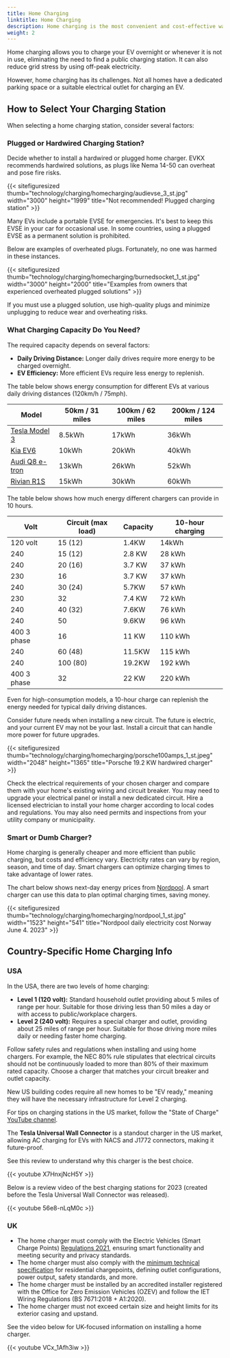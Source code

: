 ```yaml
---
title: Home Charging
linktitle: Home Charging
description: Home charging is the most convenient and cost-effective way of charging an EV.
weight: 2
---
```

<!-- markdownlint-disable MD033 -->
Home charging allows you to charge your EV overnight or whenever it is not in use, eliminating the need to find a public charging station. It can also reduce grid stress by using off-peak electricity.

However, home charging has its challenges. Not all homes have a dedicated parking space or a suitable electrical outlet for charging an EV.

## How to Select Your Charging Station

When selecting a home charging station, consider several factors:

### Plugged or Hardwired Charging Station?

Decide whether to install a hardwired or plugged home charger. EVKX recommends hardwired solutions, as plugs like Nema 14-50 can overheat and pose fire risks.

{{< sitefiguresized thumb="technology/charging/homecharging/audievse_3_st.jpg" width="3000" height="1999" title="Not recommended! Plugged charging station" >}}

Many EVs include a portable EVSE for emergencies. It's best to keep this EVSE in your car for occasional use. In some countries, using a plugged EVSE as a permanent solution is prohibited.

Below are examples of overheated plugs. Fortunately, no one was harmed in these instances.

{{< sitefiguresized thumb="technology/charging/homecharging/burnedsocket_1_st.jpg" width="3000" height="2000" title="Examples from owners that experienced overheated plugged solutions" >}}

If you must use a plugged solution, use high-quality plugs and minimize unplugging to reduce wear and overheating risks.

### What Charging Capacity Do You Need?

The required capacity depends on several factors:

- **Daily Driving Distance:** Longer daily drives require more energy to be charged overnight.
- **EV Efficiency:** More efficient EVs require less energy to replenish.

The table below shows energy consumption for different EVs at various daily driving distances (120km/h / 75mph).

<table class="table table-striped">
    <thead>
        <tr>
        <th>Model</th>
        <th>50km / 31 miles</th>
        <th>100km / 62 miles</th>
        <th>200km / 124 miles</th>
        </tr>
    </thead>
    <tbody>
        <tr>
            <td><a href="/models/tesla/model_3/model_3/rangeandconsumption/">Tesla Model 3</a></td>
            <td>8.5kWh</td>
            <td>17kWh</td>
            <td>36kWh</td>
        </tr>
        <tr>
            <td><a href="/models/kia/ev6/ev6_standard_range_2wd/rangeandconsumption/">Kia EV6</a></td>
            <td>10kWh</td>
            <td>20kWh</td>
            <td>40kWh</td>
        </tr>
        <tr>
            <td><a href="/models/audi/q8_e-tron/q8_55_e-tron/rangeandconsumption/">Audi Q8 e-tron</a></td>
            <td>13kWh</td>
            <td>26kWh</td>
            <td>52kWh</td>
        </tr>
        <tr>
            <td><a href="/models/audi/q8_e-tron/q8_55_e-tron/rangeandconsumption/">Rivian R1S</a></td>
            <td>15kWh</td>
            <td>30kWh</td>
            <td>60kWh</td>
        </tr>
    </tbody>
</table>

The table below shows how much energy different chargers can provide in 10 hours.

<table class="table table-striped">
    <thead>
        <tr>
            <th>Volt</th>
            <th>Circuit (max load)</th>
            <th>Capacity</th>
            <th>10-hour charging</th>
        </tr>
    </thead>
    <tbody>
        <tr>
            <td>120 volt</td>
            <td>15 (12)</td>
            <td>1.4KW</td>
            <td>14kWh</td>
        </tr>
        <tr>
            <td>240</td>
            <td>15 (12)</td>
            <td>2.8 KW</td>
            <td>28 kWh</td>
        </tr>
        <tr>
            <td>240</td>
            <td>20 (16)</td>
            <td>3.7 KW</td>
            <td>37 kWh</td>
        </tr>
        <tr>
            <td>230</td>
            <td>16</td>
            <td>3.7 KW</td>
            <td>37 kWh</td>
        </tr>
        <tr>
            <td>240</td>
            <td>30 (24)</td>
            <td>5.7KW</td>
            <td>57 kWh</td>
        </tr>
        <tr>
            <td>230</td>
            <td>32</td>
            <td>7.4 KW</td>
            <td>72 kWh</td>
        </tr>
        <tr>
            <td>240</td>
            <td>40 (32)</td>
            <td>7.6KW</td>
            <td>76 kWh</td>
        </tr>
        <tr>
            <td>240</td>
            <td>50</td>
            <td>9.6KW</td>
            <td>96 kWh</td>
        </tr>
        <tr>
            <td>400 3 phase</td>
            <td>16</td>
            <td>11 KW</td>
            <td>110 kWh</td>
        </tr>
        <tr>
            <td>240</td>
            <td>60 (48)</td>
            <td>11.5KW</td>
            <td>115 kWh</td>
        </tr>
        <tr>
            <td>240</td>
            <td>100 (80)</td>
            <td>19.2KW</td>
            <td>192 kWh</td>
        </tr>
        <tr>
            <td>400 3 phase</td>
            <td>32</td>
            <td>22 KW</td>
            <td>220 kWh</td>
        </tr>
    </tbody>
</table>

Even for high-consumption models, a 10-hour charge can replenish the energy needed for typical daily driving distances.

Consider future needs when installing a new circuit. The future is electric, and your current EV may not be your last. Install a circuit that can handle more power for future upgrades.

{{< sitefiguresized thumb="technology/charging/homecharging/porsche100amps_1_st.jpeg" width="2048" height="1365" title="Porsche 19.2 KW hardwired charger" >}}

Check the electrical requirements of your chosen charger and compare them with your home's existing wiring and circuit breaker. You may need to upgrade your electrical panel or install a new dedicated circuit. Hire a licensed electrician to install your home charger according to local codes and regulations. You may also need permits and inspections from your utility company or municipality.

### Smart or Dumb Charger?

Home charging is generally cheaper and more efficient than public charging, but costs and efficiency vary. Electricity rates can vary by region, season, and time of day. Smart chargers can optimize charging times to take advantage of lower rates.

The chart below shows next-day energy prices from [Nordpool](https://www.nordpoolgroup.com/en/Market-data1/Dayahead/Area-Prices/NO/Hourly/?view=chart). A smart charger can use this data to plan optimal charging times, saving money.

{{< sitefiguresized thumb="technology/charging/homecharging/nordpool_1_st.jpg" width="1523" height="541" title="Nordpool daily electricity cost Norway June 4. 2023" >}}

## Country-Specific Home Charging Info

### USA

In the USA, there are two levels of home charging:

- **Level 1 (120 volt):** Standard household outlet providing about 5 miles of range per hour. Suitable for those driving less than 50 miles a day or with access to public/workplace chargers.
- **Level 2 (240 volt):** Requires a special charger and outlet, providing about 25 miles of range per hour. Suitable for those driving more miles daily or needing faster home charging.

Follow safety rules and regulations when installing and using home chargers. For example, the NEC 80% rule stipulates that electrical circuits should not be continuously loaded to more than 80% of their maximum rated capacity. Choose a charger that matches your circuit breaker and outlet capacity.

New US building codes require all new homes to be "EV ready," meaning they will have the necessary infrastructure for Level 2 charging.

For tips on charging stations in the US market, follow the "State of Charge" [YouTube channel](https://www.youtube.com/@StateOfChargeWithTomMoloughney).

The **Tesla Universal Wall Connector** is a standout charger in the US market, allowing AC charging for EVs with NACS and J1772 connectors, making it future-proof.

See this review to understand why this charger is the best choice.

{{< youtube X7HnxjNcH5Y >}}

Below is a review video of the best charging stations for 2023 (created before the Tesla Universal Wall Connector was released).

{{< youtube 56e8-nLqM0c >}}

### UK

- The home charger must comply with the Electric Vehicles (Smart Charge Points) [Regulations 2021](https://www.gov.uk/guidance/regulations-electric-vehicle-smart-charge-points), ensuring smart functionality and meeting security and privacy standards.
- The home charger must also comply with the [minimum technical specification](https://www.gov.uk/guidance/residential-chargepoints-minimum-technical-specification) for residential chargepoints, defining outlet configurations, power output, safety standards, and more.
- The home charger must be installed by an accredited installer registered with the Office for Zero Emission Vehicles (OZEV) and follow the IET Wiring Regulations (BS 7671:2018 + A1:2020).
- The home charger must not exceed certain size and height limits for its exterior casing and upstand.

See the video below for UK-focused information on installing a home charger.

{{< youtube VCx_1Afh3iw >}}
